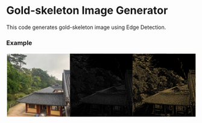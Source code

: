 # Gold-skeleton Image Generator
This code generates gold-skeleton image using Edge Detection.

### Example
<img src = "gold-skeleton/data/sample_image.png"></img>